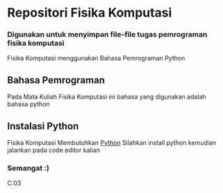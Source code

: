 # Repositori Fisika Komputasi 
### Digunakan untuk menyimpan file-file tugas pemrograman fisika komputasi

Fisika Komputasi menggunakan Bahasa Pemrograman Python

## Bahasa Pemrograman

Pada Mata Kuliah Fisika Komputasi ini bahasa yang digunakan adalah bahasa python

## Instalasi Python

Fisika Komputasi Membutuhkan [Python](https://python.org/)
Silahkan install python kemudian jalankan pada code editor kalian

### Semangat :)

C:03